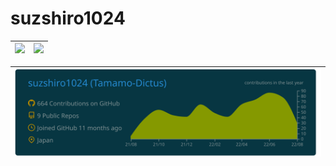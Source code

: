 # suzshiro1024

|![](https://github-readme-stats.vercel.app/api/top-langs/?username=suzshiro1024&count_private=true&layout=compact&theme=solarized-dark&langs_count=15&hide=shell)|![](https://github-readme-stats.vercel.app/api?username=suzshiro1024&count_private=true&theme=solarized-dark)|
|---|---|

|![](https://raw.githubusercontent.com/suzshiro1024/suzshiro1024/main/profile-summary-card-output/solarized_dark/0-profile-details.svg)|
|---|
